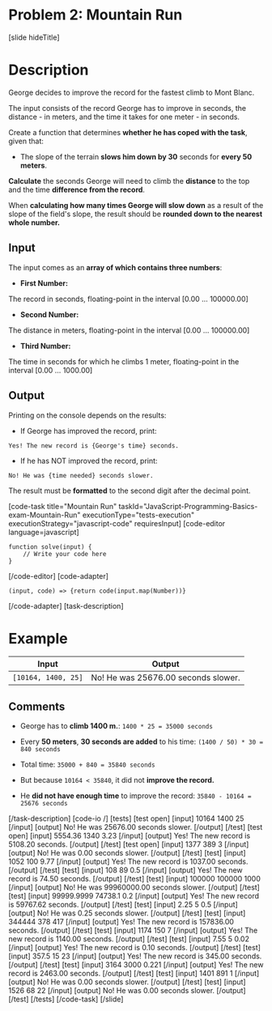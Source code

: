 # Problem 2: Mountain Run

[slide hideTitle]

# Description

George decides to improve the record for the fastest climb to Mont Blanc.

The input consists of the record George has to improve in seconds, the distance - in meters, and the time it takes for one meter - in seconds.

Create a function that determines **whether he has coped with the task**, given that:

- The slope of the terrain **slows him down by 30** seconds for **every 50 meters**.

**Calculate** the seconds George will need to climb the **distance** to the top and the time **difference from the record**.

When **calculating how many times George will slow down** as a result of the slope of the field's slope, the result should be **rounded down to the nearest whole number.**


## Input

The input comes as an **array of which contains three numbers**:

- **First Number:**  

The record in seconds, floating-point  in the interval \[0.00 … 100000.00\]

- **Second Number:** 

The distance in meters, floating-point in the interval \[0.00 … 100000.00\]

- **Third Number:**

The time in seconds for which he climbs 1 meter, floating-point in the interval \[0.00 … 1000.00\]

## Output

Printing on the console depends on the results:

- If George has improved the record, print: 

`Yes! The new record is {George's time} seconds.`

- If he has NOT improved the record, print: 

`No! He was {time needed} seconds slower.` 

The result must be **formatted** to the second digit after the decimal point.

[code-task title="Mountain Run" taskId="JavaScript-Programming-Basics-exam-Mountain-Run" executionType="tests-execution" executionStrategy="javascript-code" requiresInput]
[code-editor language=javascript]
```
function solve(input) {
	// Write your code here
}
```
[/code-editor]
[code-adapter]
```
(input, code) => {return code(input.map(Number))}
```
[/code-adapter]
[task-description]

# Example

| **Input** | **Output** |
| --- | --- |
|`[10164, 1400, 25]` | No! He was 25676.00 seconds slower. |


## Comments

- George has to **climb 1400 m.**:  `1400 * 25 = 35000 seconds`

- Every **50 meters**, **30 seconds are added** to his time: `(1400 / 50) * 30 = 840 seconds`

- Total time: `35000 + 840 = 35840 seconds`

- But because `10164 < 35840`, it did not **improve the record.**

- He **did not have enough time** to improve the record: `35840 - 10164 = 25676 seconds`


[/task-description]
[code-io /]
[tests]
[test open]
[input]
10164
1400
25
[/input]
[output]
No! He was 25676.00 seconds slower.
[/output]
[/test]
[test open]
[input]
5554.36
1340
3.23
[/input]
[output]
Yes! The new record is 5108.20 seconds.
[/output]
[/test]
[test open]
[input]
1377
389
3
[/input]
[output]
No! He was 0.00 seconds slower.
[/output]
[/test]
[test]
[input]
1052
100
9.77
[/input]
[output]
Yes! The new record is 1037.00 seconds.
[/output]
[/test]
[test]
[input]
108
89
0.5
[/input]
[output]
Yes! The new record is 74.50 seconds.
[/output]
[/test]
[test]
[input]
100000
100000
1000
[/input]
[output]
No! He was 99960000.00 seconds slower.
[/output]
[/test]
[test]
[input]
99999.9999
74738.1
0.2
[/input]
[output]
Yes! The new record is 59767.62 seconds.
[/output]
[/test]
[test]
[input]
2.25
5
0.5
[/input]
[output]
No! He was 0.25 seconds slower.
[/output]
[/test]
[test]
[input]
344444
378
417
[/input]
[output]
Yes! The new record is 157836.00 seconds.
[/output]
[/test]
[test]
[input]
1174
150
7
[/input]
[output]
Yes! The new record is 1140.00 seconds.
[/output]
[/test]
[test]
[input]
7.55
5
0.02
[/input]
[output]
Yes! The new record is 0.10 seconds.
[/output]
[/test]
[test]
[input]
357.5
15
23
[/input]
[output]
Yes! The new record is 345.00 seconds.
[/output]
[/test]
[test]
[input]
3164
3000
0.221
[/input]
[output]
Yes! The new record is 2463.00 seconds.
[/output]
[/test]
[test]
[input]
1401
891
1
[/input]
[output]
No! He was 0.00 seconds slower.
[/output]
[/test]
[test]
[input]
1526
68
22
[/input]
[output]
No! He was 0.00 seconds slower.
[/output]
[/test]
[/tests]
[/code-task]
[/slide]